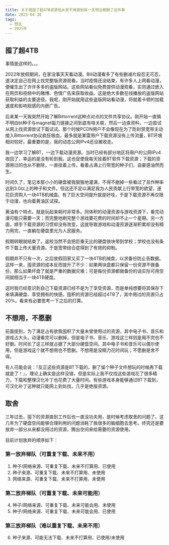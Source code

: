 ```yaml
---
title: 关于我囤了超4TB资源但从来不用直到有一天想全都删了这件事
date: 2025-04-30
tags:
  - 想法
  - 2025年
---
```


## 囤了超4TB

事情是这样的。。。

2022年放假期间，在家没事天天看动漫。Bili动漫看多了有些删减片段忍无可忍，遂决定自己在网上找完整版资源观看。当时疫情还没结束，有许多人上网看动漫，便催生出了许许多多的盗版网站。这些网站看似免费提供动漫观看，实则通过嵌入在网页和视频中的赌博、色情广告来获取收益。这是绝大多数在线播放的盗版网站获取利益的主要途径。我呢，刚开始就用这些盗版网站看动漫，将就着卡顿的加载速度和影响观感的内嵌广告。

后来某一天我突然开始了解Bittorrent这种点对点的文件共享协议。刚开始一直搞不明白bt种子与magnet磁力链接之间到底有啥关联，然后一边查资料，一边尝试从网上找资源尝试下载试试。那个时候PCDN用户不会像现在为了防封禁宽带主动接入Bittorrent协议疯狂吸血，最多就是某雷用户下载资源没有上传流量，BT环境相对较好。最重要的是，我的动态公网IPv4还没被收走。

我一边学习了解BT，一边下载动漫资源。当时已经有部分地区将用户的公网IPv4收回了，幸运的是没有轮到我。这也促使我每天挂着BT软件下载资源；下载的资源用过的也从不删除，一直挂着上传。看着占满上行带宽的种子们，自豪感油然而生。

时间久了，笔记本那小小的硬盘被我狠狠地灌满，不得不删掉一些看过了且作种率达到3.0以上的种子和文件。但这还不足以满足我为人民贡献上行带宽的欲望，遂花巨资购入一块4TB机械盘。有了巨大空间提升就是好哇，于是下载资源不再仅限于动漫，也向着黄油区试探。

黄油有个特点，就是玩起来耗时非常多。同体积的动漫资源与游戏资源下，看完动漫可能只需要一天；而完整地刷完整个游戏要花费的时间却不止一个星期。另一方面，顺手下载资源的习惯却没有改变，这就导致游戏和动漫资源逐渐积累却没有精力用完，一直躺在硬盘里光为人民服务。

假期转眼就结束了。返校当然不会把巨重无比的硬盘铁块带到学校；学校也没有条件下载上传大量资源。于是宽带综合症得到了有效的抑制。

假期并不只有一次，之后放假回家又买了一块4TB机械盘，以求备份防止丢数据。这样一来，囤资源的成本反而提升了不少：如果两块盘都只保留一份资源不做备份，那么如果坏盘了就是严重的数据灾难；可是每份资源都做备份的话实际可用空间就相当于一块4TB硬盘。

这时我已经意识到自己下载资源已经不是为了享受资源，而是单纯想要将其保存下来填满硬盘、享受拥有的快感。囤积的资源已经超过4TB了，其中用过的资源只占20%。看来有必要思考一下之后的打算。


## 不想用，不愿删

前面提到，为了满足占有欲我囤积了大量未曾使用过的资源，其中电子书、音乐和游戏占大头。动漫看完可以删掉，但是电子书、音乐、游戏这三样则是用不完也不好删。时间长了这三样就占据了大部分硬盘空间。其中电子书和音乐可以偶尔使用，但是游戏这个就不想用也不愿删。不想用是没精力花时间玩；不愿删是舍不得。

有人可能会说：『反正这些资源是BT下载的，删了留个种子文件想玩的时候再下载就是了！』，理论上确实是这样没错，但是实际上我不仅找这些游戏花了很多精力，下载和整理汉化补丁也花费了大量时间。有些游戏本身能够通过BT下载到，可汉化补丁这种就只能网上到处找，几乎是绝版资源。


## 取舍

三年过去，囤下的资源直到工作后也一直没功夫用，是时候考虑取舍的问题了。这几年为了硬盘空间能够合理利用的问题消耗了我很多的脑细胞去思考。终究还是要放弃一部分从来都没用过的资源，腾出空间来给需要的资源使用。

目前计划放弃的顺序如下：

### 第一放弃梯队（可重复下载、未来不用）

1. 种子/网络来源、可重复下载、未来不打算用、已使用
2. 种子来源、可重复下载、未来不打算用、未使用
3. 网络来源、可重复下载、未来不打算用、未使用

### 第二放弃梯队（可重复下载、未来可能用）

4. 种子/网络来源、可重复下载、未来可能会用、未使用
5. 种子/网络来源、可重复下载、未来可能会用、已使用

### 第三放弃梯队（难以重复下载、未来不用）

6. 种子来源、可能无法下载、未来不打算用、已使用/未使用

